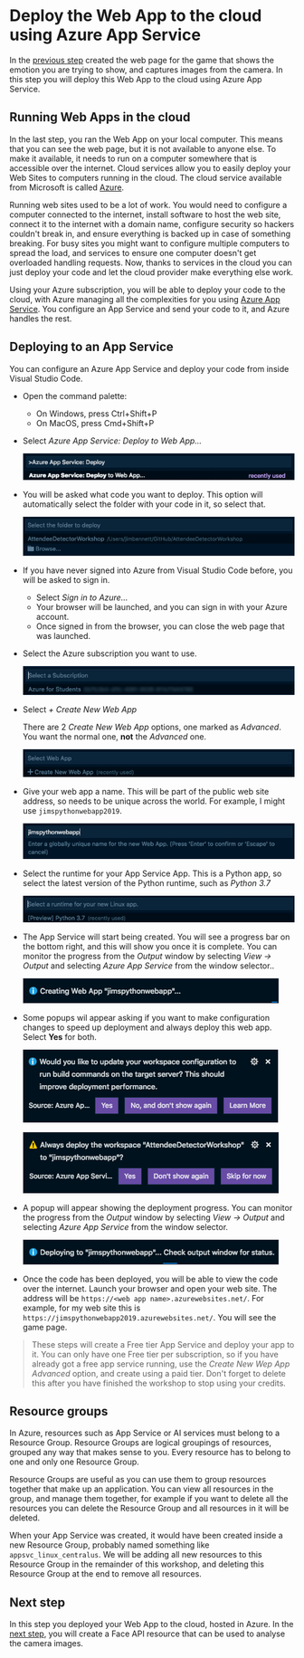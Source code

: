 # Deploy the Web App to the cloud using Azure App Service

In the [previous step](./CreateTheWebPage.md) created the web page for the game that shows the emotion you are trying to show, and captures images from the camera. In this step you will deploy this Web App to the cloud using Azure App Service.

## Running Web Apps in the cloud

In the last step, you ran the Web App on your local computer. This means that you can see the web page, but it is not available to anyone else. To make it available, it needs to run on a computer somewhere that is accessible over the internet. Cloud services allow you to easily deploy your Web Sites to computers running in the cloud. The cloud service available from Microsoft is called [Azure](https://azure.microsoft.com/?WT.mc_id=hackwithazure-github-jabenn).

Running web sites used to be a lot of work. You would need to configure a computer connected to the internet, install software to host the web site, connect it to the internet with a domain name, configure security so hackers couldn't break in, and ensure everything is backed up in case of something breaking. For busy sites you might want to configure multiple computers to spread the load, and services to ensure one computer doesn't get overloaded handling requests. Now, thanks to services in the cloud you can just deploy your code and let the cloud provider make everything else work.

Using your Azure subscription, you will be able to deploy your code to the cloud, with Azure managing all the complexities for you using [Azure App Service](https://azure.microsoft.com/services/app-service/?WT.mc_id=hackwithazure-github-jabenn). You configure an App Service and send your code to it, and Azure handles the rest.

## Deploying to an App Service

You can configure an Azure App Service and deploy your code from inside Visual Studio Code.

* Open the command palette:
  * On Windows, press Ctrl+Shift+P
  * On MacOS, press Cmd+Shift+P

* Select *Azure App Service: Deploy to Web App...*
  
  ![The command palette showing the Azure App Service: Deploy to Web App option](../images/CommandPaletteDeployAppService.png)

* You will be asked what code you want to deploy. This option will automatically select the folder with your code in it, so select that.

  ![The command palette showing the deployment source option](../images/SelectDeployFolder.png)

* If you have never signed into Azure from Visual Studio Code before, you will be asked to sign in.
  * Select *Sign in to Azure...*
  * Your browser will be launched, and you can sign in with your Azure account.
  * Once signed in from the browser, you can close the web page that was launched.

* Select the Azure subscription you want to use.
  
  ![The command palette showing the select subscription option](../images/SelectDeploySubscription.png)

* Select *+ Create New Web App*

  There are 2 *Create New Web App* options, one marked as *Advanced*. You want the normal one, **not** the *Advanced* one.

  ![The command palette showing the create web app option](../images/CreateNewWebApp.png)

* Give your web app a name. This will be part of the public web site address, so needs to be unique across the world. For example, I might use `jimspythonwebapp2019`.

  ![The command palette showing the new web app name option](../images/SelectWebAppName.png)

* Select the runtime for your App Service App. This is a Python app, so select the latest version of the Python runtime, such as *Python 3.7*

  ![The command palette showing the select runtime option](../images/SelectPythonRuntime.png)

* The App Service will start being created. You will see a progress bar on the bottom right, and this will show you once it is complete. You can monitor the progress from the *Output* window by selecting *View -> Output* and selecting *Azure App Service* from the window selector..

  ![The create app service progress bar](../images/CreateWebAppProgress.png)

* Some popups wil appear asking if you want to make configuration changes to speed up deployment and always deploy this web app. Select **Yes** for both.
  
  ![The update workspace configuration dialog](../images/UpdateWorkspaceConfigDialog.png)
  
  ![The always deploy to the web app configuration dialog](../images/AlwaysDeployDialog.png)

* A popup will appear showing the deployment progress. You can monitor the progress from the *Output* window by selecting *View -> Output* and selecting *Azure App Service* from the window selector.
  
  ![The deploy progress dialog](../images/DeployProgress.png)

* Once the code has been deployed, you will be able to view the code over the internet. Launch your browser and open your web site. The address will be `https://<web app name>.azurewebsites.net/`. For example, for my web site this is `https://jimspythonwebapp2019.azurewebsites.net/`. You will see the game page.

> These steps will create a Free tier App Service and deploy your app to it. You can only have one Free tier per subscription, so if you have already got a free app service running, use the *Create New Wep App Advanced* option, and create using a paid tier. Don't forget to delete this after you have finished the workshop to stop using your credits.

## Resource groups

In Azure, resources such as App Service or AI services must belong to a Resource Group. Resource Groups are logical groupings of resources, grouped any way that makes sense to you. Every resource has to belong to one and only one Resource Group.

Resource Groups are useful as you can use them to group resources together that make up an application. You can view all resources in the group, and manage them together, for example if you want to delete all the resources you can delete the Resource Group and all resources in it will be deleted.

When your App Service was created, it would have been created inside a new Resource Group, probably named something like `appsvc_linux_centralus`. We will be adding all new resources to this Resource Group in the remainder of this workshop, and deleting this Resource Group at the end to remove all resources.

## Next step

In this step you deployed your Web App to the cloud, hosted in Azure. In the [next step](./CreateAFaceResource.md), you will create a Face API resource that can be used to analyse the camera images.
